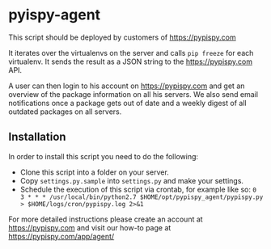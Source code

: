 pyispy-agent
============

This script should be deployed by customers of https://pypispy.com

It iterates over the virtualenvs on the server and calls `pip freeze` for each
virtualenv. It sends the result as a JSON string to the https://pypispy.com API.

A user can then login to his account on https://pypispy.com and get an overview
of the package information on all his servers. We also send email notifications 
once a package gets out of date and a weekly digest of all outdated packages
on all servers.

Installation
------------

In order to install this script you need to do the following:

* Clone this script into a folder on your server.
* Copy `settings.py.sample` into `settings.py` and make your settings.
* Schedule the execution of this script via crontab, for example like so:
  `0 3 * * * /usr/local/bin/python2.7 $HOME/opt/pypispy_agent/pypispy.py > $HOME/logs/cron/pypispy.log 2>&1`

For more detailed instructions please create an account at https://pypispy.com
and visit our how-to page at https://pypispy.com/app/agent/
